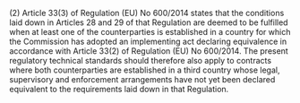 (2) Article 33(3) of Regulation (EU) No 600/2014 states that the conditions laid down in Articles 28 and 29 of that Regulation are deemed to be fulfilled when at least one of the counterparties is established in a country for which the Commission has adopted an implementing act declaring equivalence in accordance with Article 33(2) of Regulation (EU) No 600/2014. The present regulatory technical standards should therefore also apply to contracts where both counterparties are established in a third country whose legal, supervisory and enforcement arrangements have not yet been declared equivalent to the requirements laid down in that Regulation.